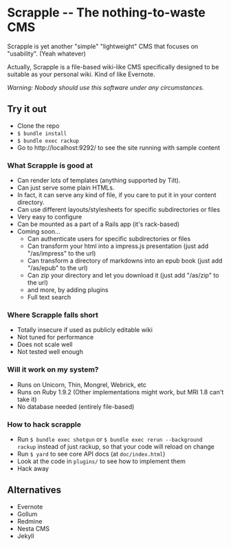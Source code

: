 Scrapple -- The nothing-to-waste CMS
====================================

Scrapple is yet another "simple" "lightweight" CMS that focuses on "usability". (Yeah whatever)

Actually, Scrapple is a file-based wiki-like CMS specifically designed to be suitable as your personal wiki.
Kind of like Evernote.

*Warning: Nobody should use this software under any circumstances.*


Try it out
----------

* Clone the repo
* `$ bundle install`
* `$ bundle exec rackup`
* Go to http://localhost:9292/ to see the site running with sample content


### What Scrapple is good at

* Can render lots of templates (anything supported by Tilt).
* Can just serve some plain HTMLs.
* In fact, it can serve any kind of file, if you care to put it in your content directory.
* Can use different layouts/stylesheets for specific subdirectories or files
* Very easy to configure
* Can be mounted as a part of a Rails app (it's rack-based)
* Coming soon...
  * Can authenticate users for specific subdirectories or files
  * Can transform your html into a impress.js presentation (just add "/as/impress" to the url)
  * Can transform a directory of markdowns into an epub book (just add "/as/epub" to the url)
  * Can zip your directory and let you download it (just add "/as/zip" to the url)
  * and more, by adding plugins
  * Full text search


### Where Scrapple falls short

* Totally insecure if used as publicly editable wiki
* Not tuned for performance
* Does not scale well
* Not tested well enough


### Will it work on my system?

* Runs on Unicorn, Thin, Mongrel, Webrick, etc
* Runs on Ruby 1.9.2 (Other implementations might work, but MRI 1.8 can't take it)
* No database needed (entirely file-based)

### How to hack scrapple

* Run `$ bundle exec shotgun` or `$ bundle exec rerun --background rackup`
  instead of just rackup, so that your code will reload on change
* Run `$ yard` to see core API docs (at `doc/index.html`)
* Look at the code in `plugins/` to see how to implement them
* Hack away

Alternatives
------------

* Evernote
* Gollum
* Redmine
* Nesta CMS
* Jekyll
